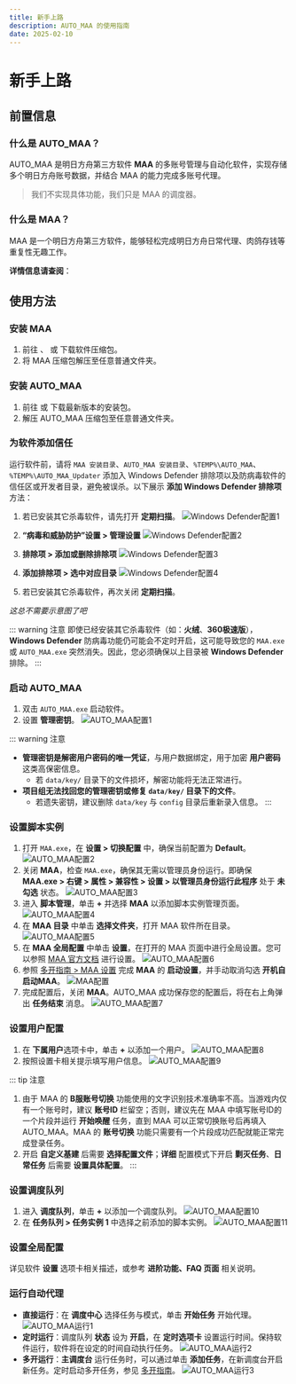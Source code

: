 ```yaml
---
title: 新手上路
description: AUTO_MAA 的使用指南
date: 2025-02-10
---
```


# 新手上路

## 前置信息

### 什么是 AUTO_MAA？

AUTO_MAA 是明日方舟第三方软件 **MAA** 的多账号管理与自动化软件，实现存储多个明日方舟账号数据，并结合 MAA 的能力完成多账号代理。

> 我们不实现具体功能，我们只是 MAA 的调度器。

### 什么是 MAA？

MAA 是一个明日方舟第三方软件，能够轻松完成明日方舟日常代理、肉鸽存钱等重复性无趣工作。

**详情信息请查阅**：

<Box :items="[
{ name: 'MAA 官网', link: 'https://maa.plus/', image: 'https://maa.plus/favicon.ico', },
{ name: 'MAA GitHub', link: 'https://github.com/MaaAssistantArknights/MaaAssistantArknights', image: { light: 'https://i.theojs.cn/logo/github.svg', dark: 'https://i.theojs.cn/logo/github-dark.svg', }, },]"/>

## 使用方法

### 安装 MAA

1. 前往 <Pill name="MAA 官网" image="https://maa.plus/favicon.ico" link="https://maa.plus"/>、<Pill name="MAA 仓库" :image="{ light: 'https://i.theojs.cn/logo/github.svg', dark: 'https://i.theojs.cn/logo/github-dark.svg', }" link="https://github.com/MaaAssistantArknights/MaaAssistantArknights/releases/latest"/> 或 <Pill name="Mirror 酱" image="img/MirrorChyan-icon.png" link="https://mirrorchyan.com/zh/projects?rid=MAA"/> 下载软件压缩包。
2. 将 MAA 压缩包解压至任意普通文件夹。

### 安装 AUTO_MAA

1. 前往 <Pill name="AUTO_MAA 仓库" :image="{ light: 'https://i.theojs.cn/logo/github.svg', dark: 'https://i.theojs.cn/logo/github-dark.svg', }" link="https://github.com/DLmaster361/AUTO_MAA/releases/latest"/> 或 <Pill name="Mirror 酱" image="img/MirrorChyan-icon.png" link="https://mirrorchyan.com/zh/projects?rid=AUTO_MAA"/> 下载最新版本的安装包。
2. 解压 AUTO_MAA 压缩包至任意普通文件夹。

### 为软件添加信任

运行软件前，请将 `MAA 安装目录`、`AUTO_MAA 安装目录`、`%TEMP%\AUTO_MAA`、`%TEMP%\AUTO_MAA_Updater` 添加入 Windows Defender 排除项以及防病毒软件的信任区或开发者目录，避免被误杀。以下展示 **添加 Windows Defender 排除项** 方法：

1. 若已安装其它杀毒软件，请先打开 **定期扫描**。
![Windows Defender配置1](img/WD-1.png)

2. **“病毒和威胁防护”设置 > 管理设置**
![Windows Defender配置2](img/WD-2.png)

3. **排除项 > 添加或删除排除项**
![Windows Defender配置3](img/WD-3.png)

4. **添加排除项 > 选中对应目录**
![Windows Defender配置4](img/WD-4.png)

5. 若已安装其它杀毒软件，再次关闭 **定期扫描**。

*这总不需要示意图了吧*

::: warning 注意
即使已经安装其它杀毒软件（如：**火绒**、**360极速版**），**Windows Defender** 防病毒功能仍可能会不定时开启，这可能导致您的 `MAA.exe` 或 `AUTO_MAA.exe` 突然消失。因此，您必须确保以上目录被 **Windows Defender** 排除。
:::

### 启动 AUTO_MAA

1. 双击 `AUTO_MAA.exe` 启动软件。
2. 设置 **管理密钥**。
![AUTO_MAA配置1](img/AUTO_MAA-config-1.png)

::: warning 注意
- **管理密钥是解密用户密码的唯一凭证**，与用户数据绑定，用于加密 **用户密码** 这类高保密信息。
  - 若 `data/key/` 目录下的文件损坏，解密功能将无法正常进行。
- **项目组无法找回您的管理密钥或修复 `data/key/` 目录下的文件**。
  - 若遗失密钥，建议删除 `data/key` 与 `config` 目录后重新录入信息。
:::

### 设置脚本实例

1. 打开 `MAA.exe`，在 **设置 > 切换配置** 中，确保当前配置为 **Default**。
![AUTO_MAA配置2](img/AUTO_MAA-config-2.png)
2. 关闭 **MAA**，检查 `MAA.exe`，确保其无需以管理员身份运行。即确保 **MAA.exe > 右键 > 属性 > 兼容性 > 设置 > 以管理员身份运行此程序** 处于 **未勾选** 状态。
![AUTO_MAA配置3](img/AUTO_MAA-config-3.png)
3. 进入 **脚本管理**，单击 **+** 并选择 **MAA** 以添加脚本实例管理页面。
![AUTO_MAA配置4](img/AUTO_MAA-config-4.png)
4. 在 **MAA 目录** 中单击 **选择文件夹**，打开 MAA 软件所在目录。
![AUTO_MAA配置5](img/AUTO_MAA-config-5.png)
5. 在 **MAA 全局配置** 中单击 **设置**，在打开的 MAA 页面中进行全局设置。您可以参照 [MAA 官方文档](https://maa.plus/docs/zh-cn/manual) 进行设置。
![AUTO_MAA配置6](img/AUTO_MAA-config-6.png)
6. 参照 [多开指南 > MAA 设置](https://doc.automaa.xyz/multi-instance.html) 完成 **MAA** 的 **启动设置**，并手动取消勾选 **开机自启动MAA**。
![MAA配置](img/MAA-config.png)
7. 完成配置后，关闭 **MAA**。AUTO_MAA 成功保存您的配置后，将在右上角弹出 **任务结束** 消息。
![AUTO_MAA配置7](img/AUTO_MAA-config-7.png)

### 设置用户配置

1. 在 **下属用户**选项卡中，单击 **+** 以添加一个用户。
![AUTO_MAA配置8](img/AUTO_MAA-config-8.png)
2. 按照设置卡相关提示填写用户信息。
![AUTO_MAA配置9](img/AUTO_MAA-config-9.png)

::: tip 注意
1. 由于 MAA 的 **B服账号切换** 功能使用的文字识别技术准确率不高。当游戏内仅有一个账号时，建议 **账号ID** 栏留空；否则，建议先在 MAA 中填写账号ID的一个片段并运行 **开始唤醒** 任务，直到 MAA 可以正常切换账号后再填入 AUTO_MAA。MAA 的 **账号切换** 功能只需要有一个片段成功匹配就能正常完成登录任务。
2. 开启 **自定义基建** 后需要 **选择配置文件**；**详细** 配置模式下开启 **剿灭任务**、**日常任务** 后需要 **设置具体配置**。
:::

### 设置调度队列

1. 进入 **调度队列**，单击 **+** 以添加一个调度队列。
![AUTO_MAA配置10](img/AUTO_MAA-config-10.png)
2. 在 **任务队列 > 任务实例 1** 中选择之前添加的脚本实例。
![AUTO_MAA配置11](img/AUTO_MAA-config-11.png)

### 设置全局配置

详见软件 **设置** 选项卡相关描述，或参考 **进阶功能、FAQ 页面** 相关说明。

### 运行自动代理

- **直接运行**：在 **调度中心** 选择任务与模式，单击 **开始任务** 开始代理。
![AUTO_MAA运行1](img/AUTO_MAA-run-1.png)
- **定时运行**：调度队列 **状态** 设为 **开启**，在 **定时选项卡** 设置运行时间。保持软件运行，软件将在设定的时间自动执行任务。
![AUTO_MAA运行2](img/AUTO_MAA-run-2.png)
- **多开运行**：**主调度台** 运行任务时，可以通过单击 **添加任务**，在新调度台开启新任务。定时启动多开任务，参见 [多开指南](https://doc.automaa.xyz/multi-instance.html)。
![AUTO_MAA运行3](img/AUTO_MAA-run-3.png)
